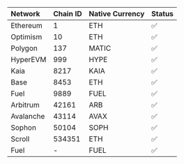 
| Network   | Chain ID | Native Currency | Status |
| :-------- | :------- | :-------------- | :----- |
| Ethereum  | 1        | ETH             | ✅     |
| Optimism  | 10       | ETH             | ✅     |
| Polygon   | 137      | MATIC           | ✅     |
| HyperEVM  | 999      | HYPE            | ✅     |
| Kaia      | 8217     | KAIA            | ✅     |
| Base      | 8453     | ETH             | ✅     |
| Fuel      | 9889     | FUEL            | ✅     |
| Arbitrum  | 42161    | ARB             | ✅     |
| Avalanche | 43114    | AVAX            | ✅     |
| Sophon    | 50104    | SOPH            | ✅     |
| Scroll    | 534351   | ETH             | ✅     |
| Fuel      | -        | FUEL            | ✅     |

<!---* ~~Linea~~--->

<!---
<div class="img-grid-cards">

    <figure markdown="span">
        <img src="{{config.extra.arcana.img_dir}}/logos/arbitrum.{{config.extra.arcana.img_png}}"/>
        <figcaption>Arbitrum</figcaption>
    </figure>

    <figure markdown="span">
        <img src="{{config.extra.arcana.img_dir}}/logos/avalanche.{{config.extra.arcana.img_png}}"/>
        <figcaption>Avalanche</figcaption>
    </figure>

</div>
--->
